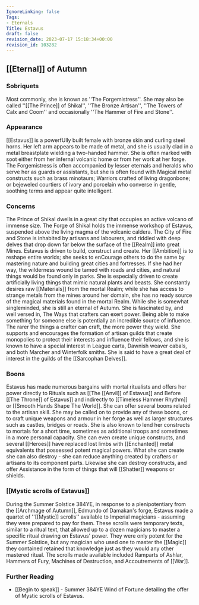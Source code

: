 ```yaml
---
IgnoreLinking: false
Tags:
- Eternals
Title: Estavus
draft: false
revision_date: 2023-07-17 15:18:34+00:00
revision_id: 103282
---
```


## [[Eternal]] of Autumn
### Sobriquets
Most commonly, she is known as ''The Forgemistress''. 
She may also be called ''[[The Prince]] of Shikal'', ''The Bronze Artisan'', ''The Towers of Calx and Coom'' and occasionally ''The Hammer of Fire and Stone''.
### Appearance
[[Estavus]] is a powerfUlly built female with bronze skin and curling steel horns. Her left arm appears to be made of metal, and she is usually clad in a metal breastplate wielding a two-handed hammer. She is often marked with soot either from her infernal volcanic home or from her work at her forge.
The Forgemistress is often accompanied by lesser eternals and heralds who serve her as guards or assistants, but she is often found with Magical metal constructs such as brass minotaurs; Warriors crafted of living dragonbone; or bejeweled courtiers of ivory and porcelain who converse in gentle, soothing terms and appear quite intelligent.
### Concerns
The Prince of Shikal dwells in a great city that occupies an active volcano of immense size. The Forge of Shikal holds the immense workshop of Estavus, suspended above the living magma of the volcanic caldera. The City of Fire and Stone is inhabited by artisans and labourers, and riddled with deep delves that drop down far below the surface of the [[Realm]] into great Mines.
Estavus is driven to build, construct and create. Her [[Ambition]] is to reshape entire worlds; she seeks to enCourage others to do the same by mastering nature and building great cities and fortresses. If she had her way, the wilderness wound be tamed with roads and cities, and natural things would be found only in parks. She is especially driven to create artificially living things that mimic natural plants and beasts.
She constantly desires raw [[Materials]] from the mortal Realm; while she has access to strange metals from the mines around her domain, she has no ready source of the magical materials found in the mortal Realm.
While she is somewhat singleminded, she is still an eternal of Autumn. She is fascinated by, and well versed in, The Ways that crafters can exert power. Being able to make something for someone else is potentially an incredible source of influence. The rarer the things a crafter can craft, the more power they wield. She supports and encourages the formation of artisan guilds that create monopolies to protect their interests and influence their fellows, and she is known to have a special interest in League carta, Dawnish weaver cabals, and both Marcher and Winterfolk smiths. She is said to have a great deal of interest in the guilds of the [[Sarcophan Delves]].
### Boons
Estavus has made numerous bargains with mortal ritualists and offers her power directly to Rituals such as [[The [[Anvil]] of Estavus]] and Before [[The Throne]] of Estavus]] and indirectly to [[Timeless Hammer Rhythm]] or [[Smooth Hands Shape The World]]. She can offer several boons related to the artisan skill. She may be called on to provide any of these boons, or to craft unique weapons and armour in her forge as well as larger structures such as castles, bridges or roads.
She is also known to lend her constructs to mortals for a short time, sometimes as additional troops and sometimes in a more personal capacity. She can even create unique constructs, and several [[Heroes]] have replaced lost limbs with [[Enchanted]] metal equivalents that possessed potent magical powers.
What she can create she can also destroy - she can reduce anything created by crafters or artisans to its component parts. Likewise she can destroy constructs, and offer Assistance in the form of things that will [[Shatter]] weapons or shields.
### [[Mystic scrolls of Estavus]]
During the Summer Solstice 384YE, in response to a plenipotentiary from the [[Archmage of Autumn]], Edmundo of Damakan's forge, Estavus made a quartet of ''[[Mystic]] scrolls'' available to Imperial magicians - assuming they were prepared to pay for them. These scrolls were temporary texts, similar to a ritual text, that allowed up to a dozen magicians to master a specific ritual drawing on Estavus' power. They were only potent for the Summer Solstice, but any magician who used one to master the [[Magic]] they contained retained that knowledge just as they would any other mastered ritual. The scrolls made available included Ramparts of Ashlar, Hammers of Fury, Machines of Destruction, and Accoutrements of [[War]].
### Further Reading
* [[Begin to speak]] - Summer 384YE Wind of Fortune detailing the offer of Mystic scrolls of Estavus.